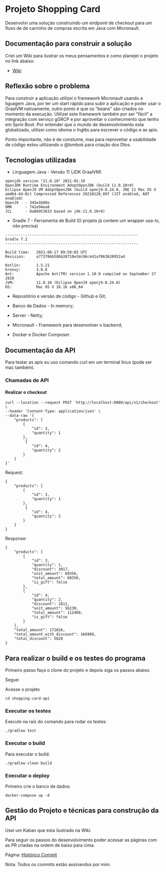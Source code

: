 # Projeto Shopping Card

Desenvolvi uma solução construindo um endpoint de checkout para um fluxo de de carrinho de compras escrita em Java com Micronault.

## Documentação para construir a solução

Criei um Wiki para ilustrar os meus pensamentos e como planejei o projeto no link abaixo:

- [Wiki](https://github.com/ander-f-silva/shopping-card-api/wiki/Wiki-da-aplica%C3%A7%C3%A3o)

## Reflexão sobre o problema

Para construir a aplicação utilizei o framework Micronault usando a liguagem Java, por ter um start rápido para subir a aplicação e poder usar o GraalVM nativamente, outro ponto é que os "beans" são criados no momento da execução.
Utilizei este framework também por ser "fácil" a integração com serviço gGRCP e por aproveitar o conhecimento que tenho em Sprin Boot.
Por entender que o mundo de desenvolvimento esta globalizado, utilizei como idioma o Inglês para escrever o código e as apis.

Ponto impontante, não é de constume, mas para reproveitar a usabilidade de código estou utilizando o @lombok para criação dos Dtos.

## Tecnologias utilizadas

* Linguagem Java - Versão 11 (JDK GraalVM)

``` shell script
openjdk version "11.0.10" 2021-01-19
OpenJDK Runtime Environment AdoptOpenJDK (build 11.0.10+9)
Eclipse OpenJ9 VM AdoptOpenJDK (build openj9-0.24.0, JRE 11 Mac OS X amd64-64-Bit Compressed References 20210120_897 (JIT enabled, AOT enabled)
OpenJ9   - 345e1b09e
OMR      - 741e94ea8
JCL      - 0a86953833 based on jdk-11.0.10+9)
```

* Gradle 7 - Ferramenta de Build (O projeto já contem um wrapper usa-lo, não precisa)

``` shell script
------------------------------------------------------------
Gradle 7.2
------------------------------------------------------------

Build time:   2021-08-17 09:59:03 UTC
Revision:     a773786b58bb28710e3dc96c4d1a7063628952ad

Kotlin:       1.5.21
Groovy:       3.0.8
Ant:          Apache Ant(TM) version 1.10.9 compiled on September 27 2020
JVM:          11.0.10 (Eclipse OpenJ9 openj9-0.24.0)
OS:           Mac OS X 10.16 x86_64

```

* Repositório e versão de código - Github e Git;

* Banco de Dados - In memory;

* Server - Netty;

* Micronault - Framework para desenvolver o backend;

* Docker e Docker Composer.

## Documentação da API

Para testar as apis eu uso comando curl em um terminal linux (pode ser mac também).

### Chamadas de API

#### Realizar o checkout

``` shell script
curl --location --request POST 'http://localhost:8080/api/v1/checkout' \
--header 'Content-Type: application/json' \
--data-raw '{
    "products": [
        {
            "id": 3,
            "quantity": 1 
        },
         {
            "id": 4,
            "quantity": 2
        }
    ]
}'
```

Request:

```
{
    "products": [
        {
            "id": 3,
            "quantity": 1 
        },
         {
            "id": 4,
            "quantity": 2
        }
    ]
}
```

Response:

```
{
    "products": [
        {
            "id": 3,
            "quantity": 1,
            "discount": 3017,
            "unit_amount": 60356,
            "total_amount": 60356,
            "is_gift": false
        },
        {
            "id": 4,
            "quantity": 2,
            "discount": 2811,
            "unit_amount": 56230,
            "total_amount": 112460,
            "is_gift": false
        }
    ],
    "total_amount": 172816,
    "total_amount_with_discount": 166988,
    "total_discount": 5828
}
```

## Para realizar o build e os testes do programa

Primeiro passo faça o clone do projeto e depois siga os passos abaixo.

Segue:

Acesse o projeto

```
cd shopping-card-api
```

### Executar os testes

Execute na raiz do comando para rodar os testes:

```shell script
./gradlew test
```

### Executar o build

Para executar o build:

```shell script
./gradlew clean build
```
### Executar o deploy

Primeiro crie o banco de dados:

```shell script
docker-compose up -d
```

## Gestão do Projeto e técnicas para construção da API

Usei um Kaban que esta ilustrado na Wiki.

Para seguir os passos do desenvolvimento poder acessar as páginas com as PR criadas na ordem de baixo para cima.

Página: [Histórico Commit](https://github.com/ander-f-silva/shopping-card-api/pulls?q=is%3Apr+is%3Aclosed)

Nota: Todos os commits estão assinandos por mim.

